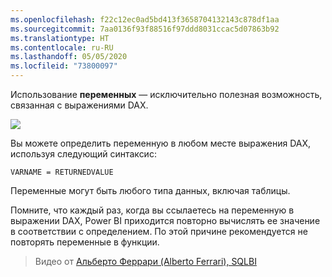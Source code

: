 ```yaml
---
ms.openlocfilehash: f22c12ec0ad5bd413f3658704132143c878df1aa
ms.sourcegitcommit: 7aa0136f93f88516f97ddd8031ccac5d07863b92
ms.translationtype: HT
ms.contentlocale: ru-RU
ms.lasthandoff: 05/05/2020
ms.locfileid: "73800097"
---
```

Использование **переменных** — исключительно полезная возможность, связанная с выражениями DAX.

![](media/7-4-dax-expressions/dax-variables_1.png)

Вы можете определить переменную в любом месте выражения DAX, используя следующий синтаксис:

    VARNAME = RETURNEDVALUE

Переменные могут быть любого типа данных, включая таблицы.

Помните, что каждый раз, когда вы ссылаетесь на переменную в выражении DAX, Power BI приходится повторно вычислять ее значение в соответствии с определением. По этой причине рекомендуется не повторять переменные в функции.

> Видео от [Альберто Феррари (Alberto Ferrari), SQLBI](https://www.sqlbi.com/learning-dax)
> 
> 

